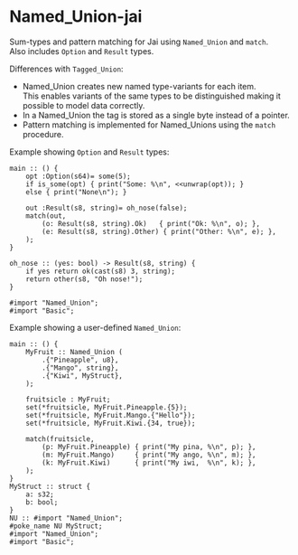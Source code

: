 # Named_Union-jai

Sum-types and pattern matching for Jai using `Named_Union` and `match`.  
Also includes `Option` and `Result` types.

Differences with `Tagged_Union`:
- Named_Union creates new named type-variants for each item.  
This enables variants of the same types to be distinguished making it possible to model data correctly.
- In a Named_Union the tag is stored as a single byte instead of a pointer.
- Pattern matching is implemented for Named_Unions using the `match` procedure.

Example showing `Option` and `Result` types:
```jai
main :: () {
    opt :Option(s64)= some(5);
    if is_some(opt) { print("Some: %\n", <<unwrap(opt)); }
    else { print("None\n"); }

    out :Result(s8, string)= oh_nose(false);
    match(out,
        (o: Result(s8, string).Ok)   { print("Ok: %\n", o); },
        (e: Result(s8, string).Other) { print("Other: %\n", e); },
    );
}

oh_nose :: (yes: bool) -> Result(s8, string) {
    if yes return ok(cast(s8) 3, string);
    return other(s8, "Oh nose!");
}

#import "Named_Union";
#import "Basic";
```

Example showing a user-defined `Named_Union`:
```jai
main :: () {
    MyFruit :: Named_Union (
        .{"Pineapple", u8},
        .{"Mango", string},
        .{"Kiwi", MyStruct},
    );

    fruitsicle : MyFruit;
    set(*fruitsicle, MyFruit.Pineapple.{5});
    set(*fruitsicle, MyFruit.Mango.{"Hello"});
    set(*fruitsicle, MyFruit.Kiwi.{34, true});

    match(fruitsicle,
        (p: MyFruit.Pineapple) { print("My pina, %\n", p); },
        (m: MyFruit.Mango)     { print("My ango, %\n", m); },
        (k: MyFruit.Kiwi)      { print("My iwi,  %\n", k); },
    );
}
MyStruct :: struct {
    a: s32;
    b: bool;
}
NU :: #import "Named_Union";
#poke_name NU MyStruct;
#import "Named_Union";
#import "Basic";
```
